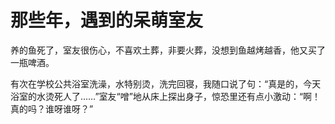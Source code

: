 # 那些年，遇到的呆萌室友

养的鱼死了，室友很伤心，不喜欢土葬，非要火葬，没想到鱼越烤越香，他又买了一瓶啤酒。 

有次在学校公共浴室洗澡，水特别烫，洗完回寝，我随口说了句：“真是的，今天浴室的水烫死人了……”室友“噌”地从床上探出身子，惊恐里还有点小激动：“啊！真的吗？谁呀谁呀？”